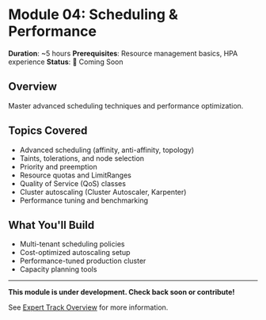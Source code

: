 # Module 04: Scheduling & Performance

**Duration**: ~5 hours
**Prerequisites**: Resource management basics, HPA experience
**Status**: 📝 Coming Soon

## Overview

Master advanced scheduling techniques and performance optimization.

## Topics Covered

- Advanced scheduling (affinity, anti-affinity, topology)
- Taints, tolerations, and node selection
- Priority and preemption
- Resource quotas and LimitRanges
- Quality of Service (QoS) classes
- Cluster autoscaling (Cluster Autoscaler, Karpenter)
- Performance tuning and benchmarking

## What You'll Build

- Multi-tenant scheduling policies
- Cost-optimized autoscaling setup
- Performance-tuned production cluster
- Capacity planning tools

---

**This module is under development. Check back soon or contribute!**

See [Expert Track Overview](../README.md) for more information.
